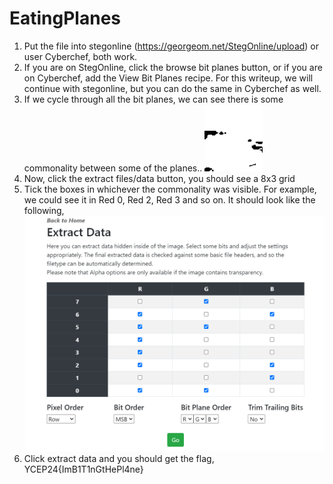 # EatingPlanes
1. Put the file into stegonline (https://georgeom.net/StegOnline/upload) or user Cyberchef, both work.
2. If you are on StegOnline, click the browse bit planes button, or if you are on Cyberchef, add the View Bit Planes recipe. For this writeup, we will continue with stegonline, but you can do the same in Cyberchef as well.
3. If we cycle through all the bit planes, we can see there is some commonality between some of the planes..
![image](images/common.png)
4. Now, click the extract files/data button, you should see a 8x3 grid 
5. Tick the boxes in whichever the commonality was visible. For example, we could see it in Red 0, Red 2, Red 3 and so on. It should look like the following,
![ticks](images/ticks.png)
6. Click extract data and you should get the flag, YCEP24{ImB1T1nGtHePl4ne}